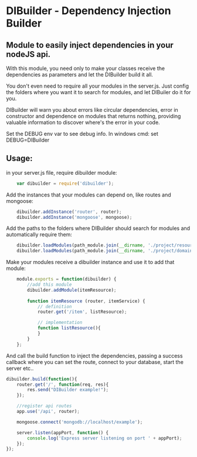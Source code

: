 # DIBuilder - Dependency Injection Builder

## Module to easily inject dependencies in your nodeJS api.

With this module, you need only to make your classes receive the dependencies as parameters and let the DIBuilder build it all.

You don't even need to require all your modules in the server.js.
Just config the folders where you want it to search for modules, and let DIBuiler do it for you.

DIBuilder will warn you about errors like circular dependencies, error in constructor and dependence on modules that returns nothing, providing valuable information to discover where's the error in your code.

Set the DEBUG env var to see debug info.
	In windows cmd:
		set DEBUG=DIBuilder

## Usage:

in your server.js file, require dibuilder module:

```js
	var dibuilder = require('dibuilder');
```

Add the instances that your modules can depend on, like routes and mongoose:

```js
	dibuilder.addInstance('router', router);
	dibuilder.addInstance('mongoose', mongoose);
```

Add the paths to the folders where DIBuilder should search for modules and automatically require them:

```js
	dibuilder.loadModules(path_module.join(__dirname, './project/resources'));
	dibuilder.loadModules(path_module.join(__dirname, './project/domain'));
```

Make your modules receive a dibuilder instance and use it to add that module:

```js
	module.exports = function(dibuilder) {
		//add this module
	    dibuilder.addModule(itemResource);
	    
	    function itemResource (router, itemService) {
	        // definition
	        router.get('/item', listResource);

	        // implementation
			function listResource(){
			}
	    }
	};
```

And call the build function to inject the dependencies, passing a success callback where you can set the route, connect to your database, start the server etc..

```js
dibuilder.build(function(){
    router.get('/', function(req, res){
        res.send("DIBuilder example!");
    });

    //register api routes
    app.use('/api', router);

    mongoose.connect('mongodb://localhost/example');

    server.listen(appPort, function() {
        console.log('Express server listening on port ' + appPort);
    });     
});
```
